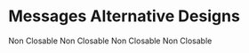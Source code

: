 # Messages Alternative Designs

<DemoContainer>
  <div class="">
      <y-message-alt label='header' type="default">Non Closable</y-message-alt>
      <y-message-alt label='header' type="left">Non Closable</y-message-alt>
      <y-message-alt label='header' type="left-with-header">Non Closable</y-message-alt>
      <y-message-alt label='header' type="top">Non Closable</y-message-alt>
  </div>
</DemoContainer>

